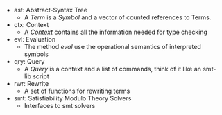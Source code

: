 - ast: Abstract-Syntax Tree 
    - A _Term_ is a _Symbol_ and a vector of counted references to Terms.
- ctx: Context
    - A _Context_ contains all the information needed for type checking
- evl: Evaluation
    - The method _eval_ use the operational semantics of interpreted symbols
- qry: Query
    - A _Query_ is a context and a list of commands, think of it like an smt-lib script
- rwr: Rewrite
    - A set of functions for rewriting terms
- smt: Satisfiability Modulo Theory Solvers
    - Interfaces to smt solvers
